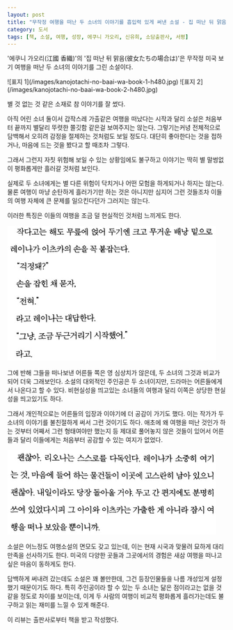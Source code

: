 ```yaml
---
layout: post
title: "무작정 여행을 떠난 두 소녀의 이야기를 흡입력 있게 써낸 소설 - 집 떠난 뒤 맑음"
category: 도서
tags: [책, 소설, 여행, 성장, 에쿠니 가오리, 신유희, 소담출판사, 서평]
---
```


'에쿠니 가오리(江國 香織)'의
'집 떠난 뒤 맑음(彼女たちの場合は)'은
무작정 미국 보기 여행을 떠난 두 소녀의 이야기를 그린 소설이다.

<p class="center" markdown="1">
![표지 1](/images/kanojotachi-no-baai-wa-book-1-h480.jpg)
![표지 2](/images/kanojotachi-no-baai-wa-book-2-h480.jpg)
</p>

별 것 없는 것 같은 소재로 참 이야기를 잘 썼다.

아직 어린 소녀 둘이서 갑작스레 가출같은 여행을 떠났다는 시작과 달리
소설은 처음부터 끝까지 별달리 뚜렷한 쫄깃함 같은걸 보여주지는 않는다.
그렇기는커녕 전체적으로 담백해서 오히려 감정을 절제하는 것처럼도 보일 정도다.
대단히 좋아한다는 것을 접하거나, 마음에 드는 것을 봤다고 할 때조차 그렇다.

그래서 그런지 자칫 위험해 보일 수 있는 상황임에도 불구하고
이야기는 딱히 별 말썽없이 평화롭게만 흘러갈 것처럼 보인다.

실제로 두 소녀에게는 별 다른 위험이 닥치거나 어떤 모험을 하게되거나 하지는 않는다.
물론 여행이 마냥 순탄하게 흘러가기만 하는 것은 아니지만
심지어 그런 것들조차 이들의 여행 자체에 큰 문제를 일으킨다던가 그러지는 않는다.

이러한 특징은 이들의 여행을 조금 덜 현실적인 것처럼 느끼게도 한다.

![1-32](/images/kanojotachi-no-baai-wa-book-1-p032.jpg)

그에 반해 그들을 떠나보낸 어른들 쪽은 영 심상치가 않은데,
두 소녀의 그것과 비교가 되어 더욱 그래보인다.
소설의 대외적인 주인공은 두 소녀이지만,
드라마는 어른들에게서 나온다고 할 수 있다.
비현실성을 띄고있는 소녀들의 여행과 달리 이쪽은 상당한 현실성을 띄고있기도 하다.

그래서 개인적으로는 어른들의 입장과 이야기에 더 공감이 가기도 했다.
이는 작가가 두 소녀의 이야기를 불친절하게 써서 그런 것이기도 하다.
애초에 왜 여행을 떠난 것인가 하는 것부터
어째서 그런 형태여야만 했는지 등 제대로 풀어놓지 않은 것들이 있어서
어른들과 달리 이들에게는 처음부터 공감할 수 있는 여지가 없었다.

![1-54](/images/kanojotachi-no-baai-wa-book-1-p054.jpg)

소설은 어느정도 여행소설의 면모도 갖고 있는데,
이는 현재 시국과 맞물려 묘하게 대리만족을 선사하기도 한다.
미국의 다양한 곳들과 그곳에서의 경험은 새삼 여행을 떠나고 싶은 마음이 동하게도 한다.

담백하게 써내려 갔는데도 소설은 꽤 볼만한데,
그건 등장인물들을 나름 개성있게 설정했기 때문이기도 하다.
특히 주인공이라 할 수 있는 두 소녀는 닮은 점이라고는 없을 것 같을 정도로 차이를 보이는데,
이게 두 사람의 여행이 비교적 평화롭게 흘러가는데도 불구하고
읽는 재미를 느낄 수 있게 해준다.



<div class="im im-info">
이 리뷰는 출판사로부터 책을 받고 작성했다.
</div>
